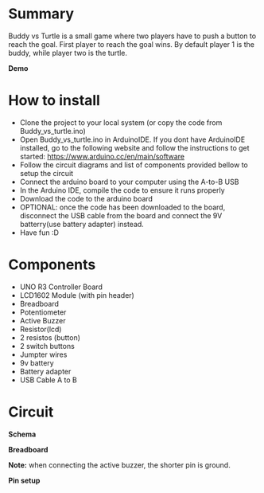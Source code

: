 # Summary

Buddy vs Turtle is a small game where two players have to push a button to reach the goal. First player to reach the goal wins. By default player 1 is the buddy, while player two is the turtle.

**Demo**

# How to install

- Clone the project to your local system (or copy the code from Buddy_vs_turtle.ino)
- Open Buddy_vs_turtle.ino in ArduinoIDE. If you dont have ArduinoIDE installed, go to the following website and follow the instructions to get started: https://www.arduino.cc/en/main/software
- Follow the circuit diagrams and list of components provided bellow to setup the circuit
- Connect the arduino board to your computer using the A-to-B USB
- In the Arduino IDE, compile the code to ensure it runs properly
- Download the code to the arduino board
- OPTIONAL: once the code has been downloaded to the board, disconnect the USB cable from the board and connect the 9V batterry(use battery adapter) instead.
- Have fun :D


# Components

- UNO R3 Controller Board
- LCD1602 Module (with pin header)
- Breadboard
- Potentiometer
- Active Buzzer
- Resistor(lcd)
- 2 resistos (button)
- 2 switch buttons
- Jumpter wires
- 9v battery
- Battery adapter
- USB Cable A to B

# Circuit

**Schema**

**Breadboard**

**Note:** when connecting the active buzzer, the shorter pin is ground.

**Pin setup**

